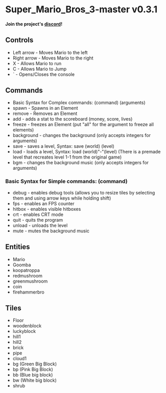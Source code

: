 # Super_Mario_Bros_3-master v0.3.1

#### Join the project's [discord](https://discord.gg/G26wubP)!


## Controls
- Left arrow - Moves Mario to the left
- Right arrow - Moves Mario to the right
- X - Allows Mario to run
- C - Allows Mario to Jump
- ` - Opens/Closes the console
## Commands
   - Basic Syntax for Complex commands: (command) (arguments)
   - spawn - Spawns in an Element
   - remove - Removes an Element
   - add - adds a stat to the scoreboard (money, score, lives)
   - freeze - freezes an Element (put "all" for the argument to freeze all elements)
   - background - changes the background (only accepts integers for arguments)
   - save - saves a level, Syntax: save (world) (level)
   - load - loads a level, Syntax: load (world)"-"(level) (There is a premade level that recreates level 1-1 from the original game)
   - bgm - changes the background music (only accepts integers for arguments)
  ### Basic Syntax for Simple commands: (command)
   - debug - enables debug tools (allows you to resize tiles by selecting them and using arrow keys while holding shift)
   - fps - enables an FPS counter
   - hitbox - enables visible hitboxes
   - crt - enables CRT mode
   - quit - quits the program
   - unload - unloads the level
   - mute - mutes the background music

## Entities
  - Mario
  - Goomba
  - koopatroppa
  - redmushroom
  - greenmushroom
  - coin
  - firehammerbro
## Tiles
  - Floor
  - woodenblock
  - luckyblock
  - hill1
  - hill2
  - brick
  - pipe
  - cloud1
  - bg (Green Big Block)
  - bp (Pink Big Block)
  - bb (Blue big block)
  - bw (White big block)
  - shrub
